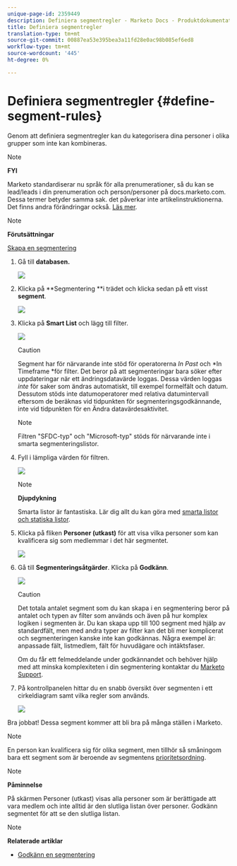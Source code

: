 ```yaml
---
unique-page-id: 2359449
description: Definiera segmentregler - Marketo Docs - Produktdokumentation
title: Definiera segmentregler
translation-type: tm+mt
source-git-commit: 00887ea53e395bea3a11fd28e0ac98b085ef6ed8
workflow-type: tm+mt
source-wordcount: '445'
ht-degree: 0%

---
```



# Definiera segmentregler {#define-segment-rules}

Genom att definiera segmentregler kan du kategorisera dina personer i olika grupper som inte kan kombineras.

>[!NOTE]
>
>**FYI**
>
>Marketo standardiserar nu språk för alla prenumerationer, så du kan se lead/leads i din prenumeration och person/personer på docs.marketo.com. Dessa termer betyder samma sak. det påverkar inte artikelinstruktionerna. Det finns andra förändringar också. [Läs mer](http://docs.marketo.com/display/DOCS/Updates+to+Marketo+Terminology).

>[!NOTE]
>
>**Förutsättningar**
>
>[Skapa en segmentering](create-a-segmentation.md)

1. Gå till **databasen.**

   ![](assets/image2017-3-28-14-3a7-3a42.png)

1. Klicka på **Segmentering **i trädet och klicka sedan på ett visst **segment**.

   ![](assets/image2017-3-28-14-3a11-3a15.png)

1. Klicka på **Smart List** och lägg till filter.

   ![](assets/image2017-3-28-14-3a18-3a19.png)

   >[!CAUTION]
   >
   >Segment har för närvarande inte stöd för operatorerna *In Past* och *In Timeframe *för filter. Det beror på att segmenteringar bara söker efter uppdateringar när ett ändringsdatavärde loggas. Dessa värden loggas *inte* för saker som ändras automatiskt, till exempel formelfält och datum. Dessutom stöds inte datumoperatorer med relativa datumintervall eftersom de beräknas vid tidpunkten för segmenteringsgodkännande, inte vid tidpunkten för en Ändra datavärdesaktivitet.

   >[!NOTE]
   >
   >Filtren &quot;SFDC-typ&quot; och &quot;Microsoft-typ&quot; stöds för närvarande inte i smarta segmenteringslistor.

1. Fyll i lämpliga värden för filtren.

   ![](assets/image2017-3-28-14-3a18-3a33.png)

   >[!NOTE]
   >
   >**Djupdykning**
   >
   >
   >Smarta listor är fantastiska. Lär dig allt du kan göra med [smarta listor och statiska listor](http://docs.marketo.com/display/docs/smart+lists+and+static+lists).

1. Klicka på fliken **Personer (utkast)** för att visa vilka personer som kan kvalificera sig som medlemmar i det här segmentet.

   ![](assets/image2017-3-28-14-3a20-3a15.png)

1. Gå till **Segmenteringsåtgärder**. Klicka på **Godkänn**.

   ![](assets/image2014-9-15-11-3a36-3a7.png)

   >[!CAUTION]
   >
   >Det totala antalet segment som du kan skapa i en segmentering beror på antalet och typen av filter som används och även på hur komplex logiken i segmenten är. Du kan skapa upp till 100 segment med hjälp av standardfält, men med andra typer av filter kan det bli mer komplicerat och segmenteringen kanske inte kan godkännas. Några exempel är: anpassade fält, listmedlem, fält för huvudägare och intäktsfaser.
   >
   >
   >Om du får ett felmeddelande under godkännandet och behöver hjälp med att minska komplexiteten i din segmentering kontaktar du [Marketo Support](http://nation.marketo.com/t5/Support/ct-p/Support).

1. På kontrollpanelen hittar du en snabb översikt över segmenten i ett cirkeldiagram samt vilka regler som används.

   ![](assets/image2014-9-15-11-3a36-3a19.png)

Bra jobbat! Dessa segment kommer att bli bra på många ställen i Marketo.

>[!NOTE]
>
>En person kan kvalificera sig för olika segment, men tillhör så småningom bara ett segment som är beroende av segmentens [prioritetsordning](segmentation-order-priority.md).

>[!NOTE]
>
>**Påminnelse**
>
>På skärmen Personer (utkast) visas alla personer som är berättigade att vara medlem och inte alltid är den slutliga listan över personer. Godkänn segmentet för att se den slutliga listan.

>[!NOTE]
>
>**Relaterade artiklar**
>
>* [Godkänn en segmentering](approve-a-segmentation.md)

>



